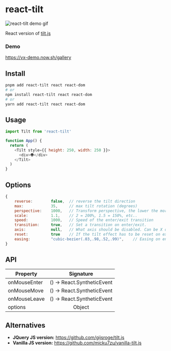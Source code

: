 # react-tilt

![react-tilt demo gif](https://github.com/jonathandion/react-tilt/blob/master/demo.gif)

React version of [tilt.js](https://github.com/gijsroge/tilt.js)

### Demo

https://vx-demo.now.sh/gallery

## Install

```bash
pnpm add react-tilt react react-dom
# or
npm install react-tilt react react-dom
# or
yarn add react-tilt react react-dom
```

## Usage

```js
import Tilt from 'react-tilt'

function App() {
  return (
    <Tilt style={{ height: 250, width: 250 }}>
      <div>👽</div>
    </Tilt>
  )
}
```

## Options

```js
{
	reverse:        false,  // reverse the tilt direction
	max:            35,     // max tilt rotation (degrees)
	perspective:    1000,   // Transform perspective, the lower the more extreme the tilt gets.
	scale:          1.1,    // 2 = 200%, 1.5 = 150%, etc..
	speed:          1000,   // Speed of the enter/exit transition
	transition:     true,   // Set a transition on enter/exit.
	axis:           null,   // What axis should be disabled. Can be X or Y.
	reset:          true    // If the tilt effect has to be reset on exit.
	easing:         "cubic-bezier(.03,.98,.52,.99)",    // Easing on enter/exit.
}
```

## API

| Property         | Signature           | 
| -------------    |:-------------:|
| onMouseEnter     | () -> React.SyntheticEvent     |
| onMouseMove      | () -> React.SyntheticEvent     |
| onMouseLeave     | () -> React.SyntheticEvent     |
| options          | Object    |

## Alternatives

- **JQuery JS version:** https://github.com/gijsroge/tilt.js
- **Vanilla JS version:** https://github.com/micku7zu/vanilla-tilt.js

